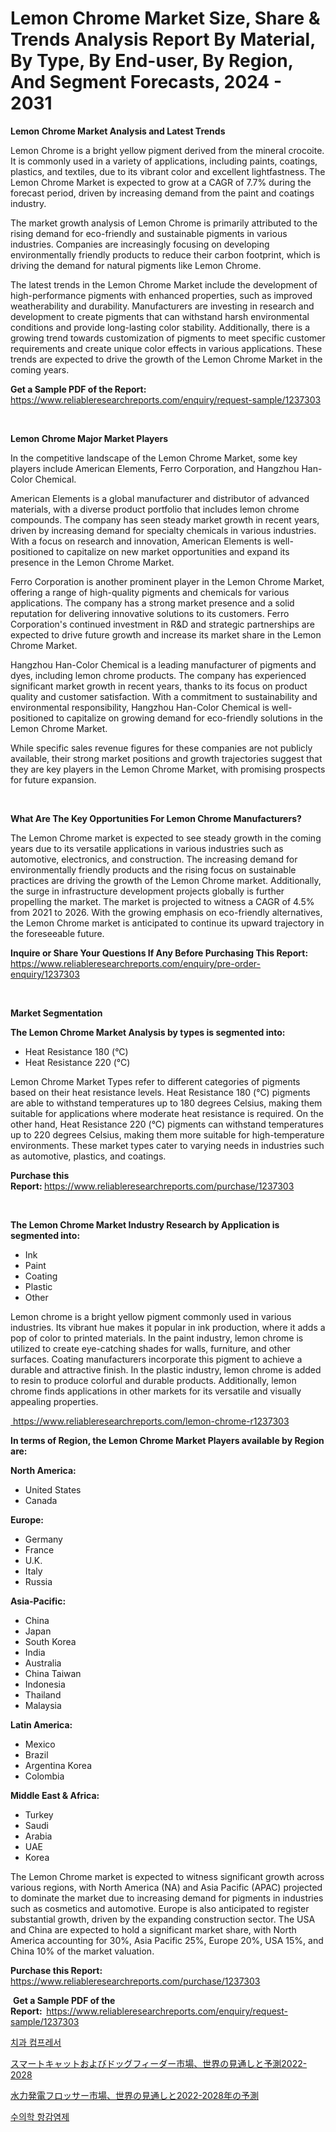 <p><h1>Lemon Chrome Market Size, Share & Trends Analysis Report By Material, By Type, By End-user, By Region, And Segment Forecasts, 2024 - 2031</h1></p><p><strong>Lemon Chrome Market Analysis and Latest Trends</strong></p>
<p><p>Lemon Chrome is a bright yellow pigment derived from the mineral crocoite. It is commonly used in a variety of applications, including paints, coatings, plastics, and textiles, due to its vibrant color and excellent lightfastness. The Lemon Chrome Market is expected to grow at a CAGR of 7.7% during the forecast period, driven by increasing demand from the paint and coatings industry.</p><p>The market growth analysis of Lemon Chrome is primarily attributed to the rising demand for eco-friendly and sustainable pigments in various industries. Companies are increasingly focusing on developing environmentally friendly products to reduce their carbon footprint, which is driving the demand for natural pigments like Lemon Chrome.</p><p>The latest trends in the Lemon Chrome Market include the development of high-performance pigments with enhanced properties, such as improved weatherability and durability. Manufacturers are investing in research and development to create pigments that can withstand harsh environmental conditions and provide long-lasting color stability. Additionally, there is a growing trend towards customization of pigments to meet specific customer requirements and create unique color effects in various applications. These trends are expected to drive the growth of the Lemon Chrome Market in the coming years.</p></p>
<p><strong>Get a Sample PDF of the Report:&nbsp;</strong> <a href="https://www.reliableresearchreports.com/enquiry/request-sample/1237303">https://www.reliableresearchreports.com/enquiry/request-sample/1237303</a></p>
<p>&nbsp;</p>
<p><strong>Lemon Chrome Major Market Players</strong></p>
<p><p>In the competitive landscape of the Lemon Chrome Market, some key players include American Elements, Ferro Corporation, and Hangzhou Han-Color Chemical. </p><p>American Elements is a global manufacturer and distributor of advanced materials, with a diverse product portfolio that includes lemon chrome compounds. The company has seen steady market growth in recent years, driven by increasing demand for specialty chemicals in various industries. With a focus on research and innovation, American Elements is well-positioned to capitalize on new market opportunities and expand its presence in the Lemon Chrome Market.</p><p>Ferro Corporation is another prominent player in the Lemon Chrome Market, offering a range of high-quality pigments and chemicals for various applications. The company has a strong market presence and a solid reputation for delivering innovative solutions to its customers. Ferro Corporation's continued investment in R&D and strategic partnerships are expected to drive future growth and increase its market share in the Lemon Chrome Market.</p><p>Hangzhou Han-Color Chemical is a leading manufacturer of pigments and dyes, including lemon chrome products. The company has experienced significant market growth in recent years, thanks to its focus on product quality and customer satisfaction. With a commitment to sustainability and environmental responsibility, Hangzhou Han-Color Chemical is well-positioned to capitalize on growing demand for eco-friendly solutions in the Lemon Chrome Market.</p><p>While specific sales revenue figures for these companies are not publicly available, their strong market positions and growth trajectories suggest that they are key players in the Lemon Chrome Market, with promising prospects for future expansion.</p></p>
<p>&nbsp;</p>
<p><strong>What Are The Key Opportunities For Lemon Chrome Manufacturers?</strong></p>
<p><p>The Lemon Chrome market is expected to see steady growth in the coming years due to its versatile applications in various industries such as automotive, electronics, and construction. The increasing demand for environmentally friendly products and the rising focus on sustainable practices are driving the growth of the Lemon Chrome market. Additionally, the surge in infrastructure development projects globally is further propelling the market. The market is projected to witness a CAGR of 4.5% from 2021 to 2026. With the growing emphasis on eco-friendly alternatives, the Lemon Chrome market is anticipated to continue its upward trajectory in the foreseeable future.</p></p>
<p><strong>Inquire or Share Your Questions If Any Before Purchasing This Report:</strong> <a href="https://www.reliableresearchreports.com/enquiry/pre-order-enquiry/1237303">https://www.reliableresearchreports.com/enquiry/pre-order-enquiry/1237303</a></p>
<p>&nbsp;</p>
<p><strong>Market Segmentation</strong></p>
<p><strong>The Lemon Chrome Market Analysis by types is segmented into:</strong></p>
<p><ul><li>Heat Resistance 180 (°C)</li><li>Heat Resistance 220 (°C)</li></ul></p>
<p><p>Lemon Chrome Market Types refer to different categories of pigments based on their heat resistance levels. Heat Resistance 180 (°C) pigments are able to withstand temperatures up to 180 degrees Celsius, making them suitable for applications where moderate heat resistance is required. On the other hand, Heat Resistance 220 (°C) pigments can withstand temperatures up to 220 degrees Celsius, making them more suitable for high-temperature environments. These market types cater to varying needs in industries such as automotive, plastics, and coatings.</p></p>
<p><strong>Purchase this Report:&nbsp;</strong><a href="https://www.reliableresearchreports.com/purchase/1237303">https://www.reliableresearchreports.com/purchase/1237303</a></p>
<p>&nbsp;</p>
<p><strong>The Lemon Chrome Market Industry Research by Application is segmented into:</strong></p>
<p><ul><li>Ink</li><li>Paint</li><li>Coating</li><li>Plastic</li><li>Other</li></ul></p>
<p><p>Lemon chrome is a bright yellow pigment commonly used in various industries. Its vibrant hue makes it popular in ink production, where it adds a pop of color to printed materials. In the paint industry, lemon chrome is utilized to create eye-catching shades for walls, furniture, and other surfaces. Coating manufacturers incorporate this pigment to achieve a durable and attractive finish. In the plastic industry, lemon chrome is added to resin to produce colorful and durable products. Additionally, lemon chrome finds applications in other markets for its versatile and visually appealing properties.</p></p>
<p><a href="https://www.reliableresearchreports.com/lemon-chrome-r1237303">&nbsp;https://www.reliableresearchreports.com/lemon-chrome-r1237303</a></p>
<p><strong>In terms of Region, the Lemon Chrome Market Players available by Region are:</strong></p>
<p>
    <p> <strong> North America: </strong>
        <ul>
            <li>United States</li>
            <li>Canada</li>
        </ul>
        </p> 
    <p> <strong> Europe: </strong>
        <ul>
            <li>Germany</li>
            <li>France</li>
            <li>U.K.</li>
            <li>Italy</li>
            <li>Russia</li>
        </ul>
        </p> 
    <p> <strong> Asia-Pacific: </strong>
        <ul>
            <li>China</li>
            <li>Japan</li>
            <li>South Korea</li>
            <li>India</li>
            <li>Australia</li>
            <li>China Taiwan</li>
            <li>Indonesia</li>
            <li>Thailand</li>
            <li>Malaysia</li>
        </ul>
        </p> 
    <p> <strong> Latin America: </strong>
        <ul>
            <li>Mexico</li>
            <li>Brazil</li>
            <li>Argentina Korea</li>
            <li>Colombia</li>
        </ul>
        </p> 
    <p> <strong> Middle East & Africa: </strong>
        <ul>
            <li>Turkey</li>
            <li>Saudi</li>
            <li>Arabia</li>
            <li>UAE</li>
            <li>Korea</li>
        </ul>
    </p>
    </p>
<p><p>The Lemon Chrome market is expected to witness significant growth across various regions, with North America (NA) and Asia Pacific (APAC) projected to dominate the market due to increasing demand for pigments in industries such as cosmetics and automotive. Europe is also anticipated to register substantial growth, driven by the expanding construction sector. The USA and China are expected to hold a significant market share, with North America accounting for 30%, Asia Pacific 25%, Europe 20%, USA 15%, and China 10% of the market valuation.</p></p>
<p><strong>Purchase this Report: </strong><a href="https://www.reliableresearchreports.com/purchase/1237303">https://www.reliableresearchreports.com/purchase/1237303</a></p>
<p>&nbsp;<strong>Get a Sample PDF of the Report:&nbsp;&nbsp;</strong><a href="https://www.reliableresearchreports.com/enquiry/request-sample/1237303">https://www.reliableresearchreports.com/enquiry/request-sample/1237303</a></p>
<p><strong></strong></p>
<p><p><a href="https://medium.com/@kamalludine8/%EC%B9%98%EA%B3%BC-%EC%95%95%EC%B6%95%EA%B8%B0-%EC%8B%9C%EC%9E%A5-%EA%B7%9C%EB%AA%A8-%EC%8B%9C%EC%9E%A5-%EC%84%B8%EB%B6%84%ED%99%94-%EC%8B%9C%EC%9E%A5-%EB%8F%99%ED%96%A5-%EB%B0%8F-%EC%84%B1%EC%9E%A5-%EB%B6%84%EC%84%9D-%EC%98%88%EC%B8%A1-2031%EB%85%84%EA%B9%8C%EC%A7%80-13a362fb09f6">치과 컴프레서</a></p><p><a href="https://medium.com/@lovern8746/%E3%82%B9%E3%83%9E%E3%83%BC%E3%83%88%E3%82%AD%E3%83%A3%E3%83%83%E3%83%88%E3%81%A8%E3%83%89%E3%83%83%E3%82%B0%E3%83%95%E3%82%A3%E3%83%BC%E3%83%80%E3%83%BC%E3%81%AE%E5%B8%82%E5%A0%B4-%E4%B8%96%E7%95%8C%E3%81%AE%E8%A6%8B%E9%80%9A%E3%81%97%E3%81%A82022-2028%E5%B9%B4%E3%81%AE%E4%BA%88%E6%B8%AC%E5%B8%82%E5%A0%B4%E3%81%AE%E3%82%B5%E3%82%A4%E3%82%BA-%E3%82%B7%E3%82%A7%E3%82%A2%E3%81%A8%E3%83%88%E3%83%AC%E3%83%B3%E3%83%89%E5%88%86%E6%9E%90%E3%83%AC%E3%83%9D%E3%83%BC%E3%83%88-%E3%82%A8%E3%83%B3%E3%83%89%E3%83%A6%E3%83%BC%E3%82%B9%E5%88%A5-%E3%83%9A%E3%83%83%E3%83%88%E3%82%B7%E3%83%A7%E3%83%83%E3%83%97-%E5%B0%82%E9%96%80%E5%BA%97-%E3%82%B9%E3%83%BC%E3%83%91%E3%83%BC%E3%83%9E%E3%83%BC%E3%82%B1%E3%83%83%E3%83%88-%E3%82%AA%E3%83%B3%E3%83%A9%E3%82%A4%E3%83%B3%E3%82%B9%E3%83%88-34f13eea07a1">スマートキャットおよびドッグフィーダー市場、世界の見通しと予測2022-2028</a></p><p><a href="https://medium.com/@lovern8746/%E3%82%B0%E3%83%AD%E3%83%BC%E3%83%90%E3%83%AB%E3%82%A6%E3%82%A9%E3%83%BC%E3%82%BF%E3%83%BC%E3%83%91%E3%83%AF%E3%83%BC%E3%83%89%E3%83%95%E3%83%AD%E3%83%83%E3%82%B5%E3%83%BC%E3%83%9E%E3%83%BC%E3%82%B1%E3%83%83%E3%83%88-%E3%82%B0%E3%83%AD%E3%83%BC%E3%83%90%E3%83%AB%E3%81%AA%E5%B1%95%E6%9C%9B%E3%81%A82022%E5%B9%B4%E3%81%8B%E3%82%892028%E5%B9%B4%E3%81%BE%E3%81%A7%E3%81%AE%E4%BA%88%E6%B8%AC%E5%B8%82%E5%A0%B4%E3%81%A7%E3%81%AF-2024%E5%B9%B4%E3%81%8B%E3%82%892031%E5%B9%B4%E3%81%BE%E3%81%A7%E3%81%AE%E6%9C%9F%E9%96%93%E3%81%AB10-%E3%81%AEcagr%E3%81%A7%E6%88%90%E9%95%B7%E3%81%99%E3%82%8B%E3%81%A8%E4%BA%88%E6%B8%AC%E3%81%95%E3%82%8C%E3%81%A6%E3%81%84%E3%81%BE%E3%81%99-f78cb5c78680">水力発電フロッサー市場、世界の見通しと2022-2028年の予測</a></p><p><a href="https://medium.com/@kamalludine8/%EC%88%98%EC%9D%98%EC%82%AC-%ED%95%AD%EA%B7%A0%EC%A0%9C-%EC%8B%9C%EC%9E%A5-%EC%A0%84%EB%A7%9D-%EC%99%84%EC%A0%84%ED%95%9C-%EC%82%B0%EC%97%85-%EB%B6%84%EC%84%9D-2024%EB%85%84%EB%B6%80%ED%84%B0-2031%EB%85%84-0b39e92cce39">수의학 항감염제</a></p></p>
